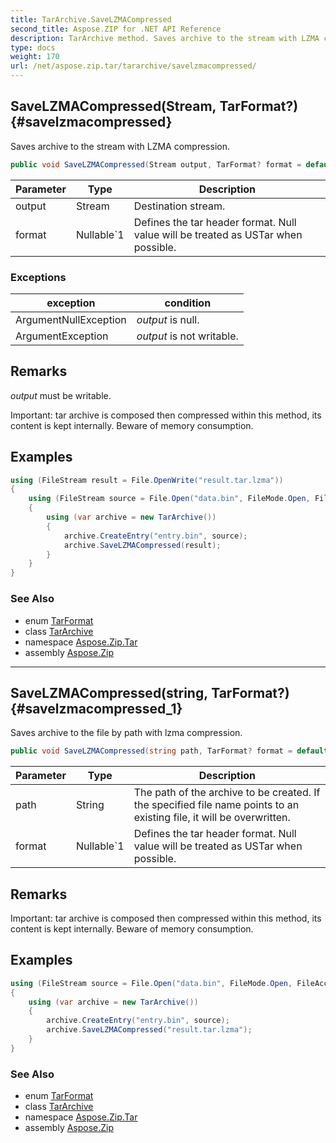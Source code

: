 ```yaml
---
title: TarArchive.SaveLZMACompressed
second_title: Aspose.ZIP for .NET API Reference
description: TarArchive method. Saves archive to the stream with LZMA compression
type: docs
weight: 170
url: /net/aspose.zip.tar/tararchive/savelzmacompressed/
---
```

## SaveLZMACompressed(Stream, TarFormat?) {#savelzmacompressed}

Saves archive to the stream with LZMA compression.

```csharp
public void SaveLZMACompressed(Stream output, TarFormat? format = default)
```

| Parameter | Type | Description |
| --- | --- | --- |
| output | Stream | Destination stream. |
| format | Nullable`1 | Defines the tar header format. Null value will be treated as USTar when possible. |

### Exceptions

| exception | condition |
| --- | --- |
| ArgumentNullException | *output* is null. |
| ArgumentException | *output* is not writable. |

## Remarks

*output* must be writable.

Important: tar archive is composed then compressed within this method, its content is kept internally. Beware of memory consumption.

## Examples

```csharp
using (FileStream result = File.OpenWrite("result.tar.lzma"))
{
    using (FileStream source = File.Open("data.bin", FileMode.Open, FileAccess.Read))
    {
        using (var archive = new TarArchive())
        {
            archive.CreateEntry("entry.bin", source);
            archive.SaveLZMACompressed(result);
        }
    }
}
```

### See Also

* enum [TarFormat](../../tarformat/)
* class [TarArchive](../)
* namespace [Aspose.Zip.Tar](../../tararchive/)
* assembly [Aspose.Zip](../../../)

---

## SaveLZMACompressed(string, TarFormat?) {#savelzmacompressed_1}

Saves archive to the file by path with lzma compression.

```csharp
public void SaveLZMACompressed(string path, TarFormat? format = default)
```

| Parameter | Type | Description |
| --- | --- | --- |
| path | String | The path of the archive to be created. If the specified file name points to an existing file, it will be overwritten. |
| format | Nullable`1 | Defines the tar header format. Null value will be treated as USTar when possible. |

## Remarks

Important: tar archive is composed then compressed within this method, its content is kept internally. Beware of memory consumption.

## Examples

```csharp
using (FileStream source = File.Open("data.bin", FileMode.Open, FileAccess.Read))
{
    using (var archive = new TarArchive())
    {
        archive.CreateEntry("entry.bin", source);
        archive.SaveLZMACompressed("result.tar.lzma");
    }
}
```

### See Also

* enum [TarFormat](../../tarformat/)
* class [TarArchive](../)
* namespace [Aspose.Zip.Tar](../../tararchive/)
* assembly [Aspose.Zip](../../../)


